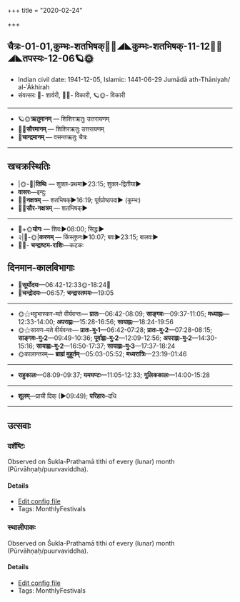 +++
title = "2020-02-24"

+++
## चैत्रः-01-01,कुम्भः-शतभिषक्🌛🌌◢◣कुम्भः-शतभिषक्-11-12🌌🌞◢◣तपस्यः-12-06🪐🌞
- Indian civil date: 1941-12-05, Islamic: 1441-06-29 Jumādā ath-Thāniyah/ al-ʾĀkhirah
- संवत्सरः 🌛- शार्वरी, 🌌🌞- विकारी, 🪐🌞- विकारी
___________________
- 🪐🌞**ऋतुमानम्** — शिशिरऋतुः उत्तरायणम्
- 🌌🌞**सौरमानम्** — शिशिरऋतुः उत्तरायणम्
- 🌛**चान्द्रमानम्** — वसन्तऋतुः चैत्रः
___________________


## खचक्रस्थितिः
- |🌞-🌛|**तिथिः** — शुक्ल-प्रथमा►23:15; शुक्ल-द्वितीया►  
- **वासरः**—इन्दुः  
- 🌌🌛**नक्षत्रम्** — शतभिषक्►16:19; पूर्वप्रोष्ठपदा► (कुम्भः)  
- 🌌🌞**सौर-नक्षत्रम्** — शतभिषक्►  
___________________
- 🌛+🌞**योगः** — शिवः►08:00; सिद्धः►  
- २|🌛-🌞|**करणम्** — किंस्तुघ्नः►10:07; बवः►23:15; बालवः►  
- 🌌🌛- **चन्द्राष्टम-राशिः**—कटकः  


## दिनमान-कालविभागाः
- 🌅**सूर्योदयः**—06:42-12:33🌞️-18:24🌇  
- 🌛**चन्द्रोदयः**—06:57; **चन्द्रास्तमयः**—19:05  
___________________
- 🌞⚝भट्टभास्कर-मते वीर्यवन्तः— **प्रातः**—06:42-08:09; **साङ्गवः**—09:37-11:05; **मध्याह्नः**—12:33-14:00; **अपराह्णः**—15:28-16:56; **सायाह्नः**—18:24-19:56  
- 🌞⚝सायण-मते वीर्यवन्तः— **प्रातः-मु॰1**—06:42-07:28; **प्रातः-मु॰2**—07:28-08:15; **साङ्गवः-मु॰2**—09:49-10:36; **पूर्वाह्णः-मु॰2**—12:09-12:56; **अपराह्णः-मु॰2**—14:30-15:16; **सायाह्णः-मु॰2**—16:50-17:37; **सायाह्णः-मु॰3**—17:37-18:24  
- 🌞कालान्तरम्— **ब्राह्मं मुहूर्तम्**—05:03-05:52; **मध्यरात्रिः**—23:19-01:46  
___________________
- **राहुकालः**—08:09-09:37; **यमघण्टः**—11:05-12:33; **गुलिककालः**—14:00-15:28  
___________________
- **शूलम्**—प्राची दिक् (►09:49); **परिहारः**–दधि  
___________________

## उत्सवाः
### दर्शेष्टिः

Observed on Śukla-Prathamā tithi of every (lunar) month (Pūrvāhṇaḥ/puurvaviddha). 

#### Details
- [Edit config file](https://github.com/jyotisham/adyatithi/tree/master/gRhya/general/lunar_month/tithi/00/01/darsheShTiH.toml)
- Tags: MonthlyFestivals


### स्थालीपाकः

Observed on Śukla-Prathamā tithi of every (lunar) month (Pūrvāhṇaḥ/puurvaviddha). 

#### Details
- [Edit config file](https://github.com/jyotisham/adyatithi/tree/master/gRhya/general/lunar_month/tithi/00/01/sthAlIpAkaH_1.toml)
- Tags: MonthlyFestivals


